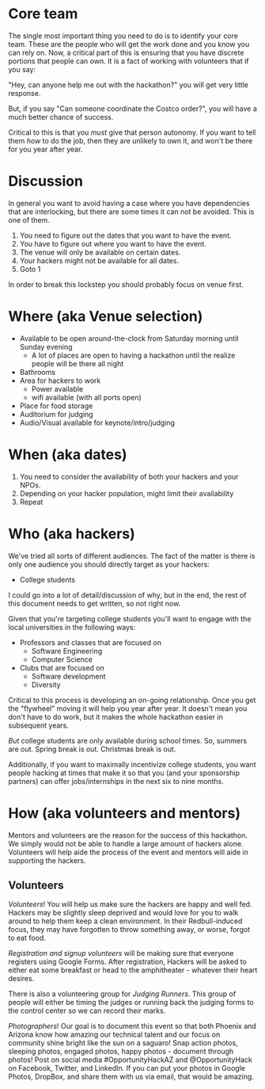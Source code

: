 # Core team

The single most important thing you need to do is to identify your core team.  These are the people who will get the work done and you know you can rely on.  Now, a critical part of this is ensuring that you have discrete portions that people can own.  It is a fact of working with volunteers that if you say:

"Hey, can anyone help me out with the hackathon?" you will get very little response.

But, if you say "Can someone coordinate the Costco order?", you will have a much better chance of success.

Critical to this is that you *must* give that person autonomy.  If you want to tell them _how_ to do the job, then they are unlikely to own it, and won't be there for you year after year.


# Discussion

In general you want to avoid having a case where you have dependencies that are interlocking, but there are some times it can not be avoided.  This is one of them.

1. You need to figure out the dates that you want to have the event.
2. You have to figure out where you want to have the event.
3. The venue will only be available on certain dates.
4. Your hackers might not be available for all dates.
5. Goto 1

In order to break this lockstep you should probably focus on venue first.

# Where (aka Venue selection)

* Available to be open around-the-clock from Saturday morning until Sunday evening
  * A lot of places are open to having a hackathon until the realize people will be there all night
* Bathrooms
* Area for hackers to work
  * Power available
  * wifi available (with all ports open)
* Place for food storage
* Auditorium for judging
* Audio/Visual available for keynote/intro/judging

# When (aka dates)

1. You need to consider the availability of both your hackers and your NPOs.
2. Depending on your hacker population, might limit their availability
3. Repeat

# Who (aka hackers)

We've tried all sorts of different audiences.  The fact of the matter is there is only one audience you should directly target as your hackers:
* College students

I could go into a lot of detail/discussion of why, but in the end, the rest of this document needs to get written, so not right now.

Given that you're targeting college students you'll want to engage with the local universities in the following ways:
* Professors and classes that are focused on
  * Software Engineering
  * Computer Science
* Clubs that are focused on
  * Software development
  * Diversity

Critical to this process is developing an on-going relationship.  Once you get the "flywheel" moving it will help you year after year.  It doesn't mean you don't have to do work, but it makes the whole hackathon easier in subsequent years.

*But* college students are only available during school times.  So, summers are out.  Spring break is out.  Christmas break is out.

Additionally, if you want to maximally incentivize college students, you want people hacking at times that make it so that you (and your sponsorship partners) can offer jobs/internships in the next six to nine months.

# How (aka volunteers and mentors)
Mentors and volunteers are the reason for the success of this hackathon. We simply would not be able to handle a large amount of hackers alone. Volunteers will help aide the process of the event and mentors will aide in supporting the hackers.

## Volunteers

*Volunteers*! You will help us make sure the hackers are happy and well fed. Hackers may be slightly sleep deprived and would love for you to walk around to help them keep a clean environment. In their Redbull-induced focus, they may have forgotten to throw something away, or worse, forgot to eat food.

*Registration and signup volunteers* will be making sure that everyone registers using Google Forms.  After registration, Hackers will be asked to either eat some breakfast or head to the amphitheater - whatever their heart desires.

There is also a volunteering group for *Judging Runners*. This group of people will either be timing the judges or running back the judging forms to the control center so we can record their marks.

*Photographers*! Our goal is to document this event so that both Phoenix and Arizona know how amazing our technical talent and our focus on community shine bright like the sun on a saguaro! Snap action photos, sleeping photos, engaged photos, happy photos - document through photos! Post on social media #OpportunityHackAZ and @OpportunityHack on Facebook, Twitter, and LinkedIn.  If you can put your photos in Google Photos, DropBox, and share them with us via email, that would be amazing.
